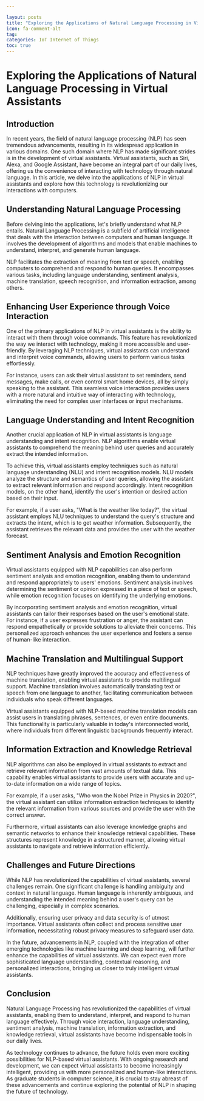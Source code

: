 ```yaml
---

layout: posts
title: "Exploring the Applications of Natural Language Processing in Virtual Assistants"
icon: fa-comment-alt
tag:      
categories: IoT Internet of Things
toc: true
---
```




# Exploring the Applications of Natural Language Processing in Virtual Assistants

## Introduction

In recent years, the field of natural language processing (NLP) has seen tremendous advancements, resulting in its widespread application in various domains. One such domain where NLP has made significant strides is in the development of virtual assistants. Virtual assistants, such as Siri, Alexa, and Google Assistant, have become an integral part of our daily lives, offering us the convenience of interacting with technology through natural language. In this article, we delve into the applications of NLP in virtual assistants and explore how this technology is revolutionizing our interactions with computers.

## Understanding Natural Language Processing

Before delving into the applications, let's briefly understand what NLP entails. Natural Language Processing is a subfield of artificial intelligence that deals with the interaction between computers and human language. It involves the development of algorithms and models that enable machines to understand, interpret, and generate human language.

NLP facilitates the extraction of meaning from text or speech, enabling computers to comprehend and respond to human queries. It encompasses various tasks, including language understanding, sentiment analysis, machine translation, speech recognition, and information extraction, among others.

## Enhancing User Experience through Voice Interaction

One of the primary applications of NLP in virtual assistants is the ability to interact with them through voice commands. This feature has revolutionized the way we interact with technology, making it more accessible and user-friendly. By leveraging NLP techniques, virtual assistants can understand and interpret voice commands, allowing users to perform various tasks effortlessly.

For instance, users can ask their virtual assistant to set reminders, send messages, make calls, or even control smart home devices, all by simply speaking to the assistant. This seamless voice interaction provides users with a more natural and intuitive way of interacting with technology, eliminating the need for complex user interfaces or input mechanisms.

## Language Understanding and Intent Recognition

Another crucial application of NLP in virtual assistants is language understanding and intent recognition. NLP algorithms enable virtual assistants to comprehend the meaning behind user queries and accurately extract the intended information.

To achieve this, virtual assistants employ techniques such as natural language understanding (NLU) and intent recognition models. NLU models analyze the structure and semantics of user queries, allowing the assistant to extract relevant information and respond accordingly. Intent recognition models, on the other hand, identify the user's intention or desired action based on their input.

For example, if a user asks, "What is the weather like today?", the virtual assistant employs NLU techniques to understand the query's structure and extracts the intent, which is to get weather information. Subsequently, the assistant retrieves the relevant data and provides the user with the weather forecast.

## Sentiment Analysis and Emotion Recognition

Virtual assistants equipped with NLP capabilities can also perform sentiment analysis and emotion recognition, enabling them to understand and respond appropriately to users' emotions. Sentiment analysis involves determining the sentiment or opinion expressed in a piece of text or speech, while emotion recognition focuses on identifying the underlying emotions.

By incorporating sentiment analysis and emotion recognition, virtual assistants can tailor their responses based on the user's emotional state. For instance, if a user expresses frustration or anger, the assistant can respond empathetically or provide solutions to alleviate their concerns. This personalized approach enhances the user experience and fosters a sense of human-like interaction.

## Machine Translation and Multilingual Support

NLP techniques have greatly improved the accuracy and effectiveness of machine translation, enabling virtual assistants to provide multilingual support. Machine translation involves automatically translating text or speech from one language to another, facilitating communication between individuals who speak different languages.

Virtual assistants equipped with NLP-based machine translation models can assist users in translating phrases, sentences, or even entire documents. This functionality is particularly valuable in today's interconnected world, where individuals from different linguistic backgrounds frequently interact.

## Information Extraction and Knowledge Retrieval

NLP algorithms can also be employed in virtual assistants to extract and retrieve relevant information from vast amounts of textual data. This capability enables virtual assistants to provide users with accurate and up-to-date information on a wide range of topics.

For example, if a user asks, "Who won the Nobel Prize in Physics in 2020?", the virtual assistant can utilize information extraction techniques to identify the relevant information from various sources and provide the user with the correct answer.

Furthermore, virtual assistants can also leverage knowledge graphs and semantic networks to enhance their knowledge retrieval capabilities. These structures represent knowledge in a structured manner, allowing virtual assistants to navigate and retrieve information efficiently.

## Challenges and Future Directions

While NLP has revolutionized the capabilities of virtual assistants, several challenges remain. One significant challenge is handling ambiguity and context in natural language. Human language is inherently ambiguous, and understanding the intended meaning behind a user's query can be challenging, especially in complex scenarios.

Additionally, ensuring user privacy and data security is of utmost importance. Virtual assistants often collect and process sensitive user information, necessitating robust privacy measures to safeguard user data.

In the future, advancements in NLP, coupled with the integration of other emerging technologies like machine learning and deep learning, will further enhance the capabilities of virtual assistants. We can expect even more sophisticated language understanding, contextual reasoning, and personalized interactions, bringing us closer to truly intelligent virtual assistants.

## Conclusion

Natural Language Processing has revolutionized the capabilities of virtual assistants, enabling them to understand, interpret, and respond to human language effectively. Through voice interaction, language understanding, sentiment analysis, machine translation, information extraction, and knowledge retrieval, virtual assistants have become indispensable tools in our daily lives.

As technology continues to advance, the future holds even more exciting possibilities for NLP-based virtual assistants. With ongoing research and development, we can expect virtual assistants to become increasingly intelligent, providing us with more personalized and human-like interactions. As graduate students in computer science, it is crucial to stay abreast of these advancements and continue exploring the potential of NLP in shaping the future of technology.